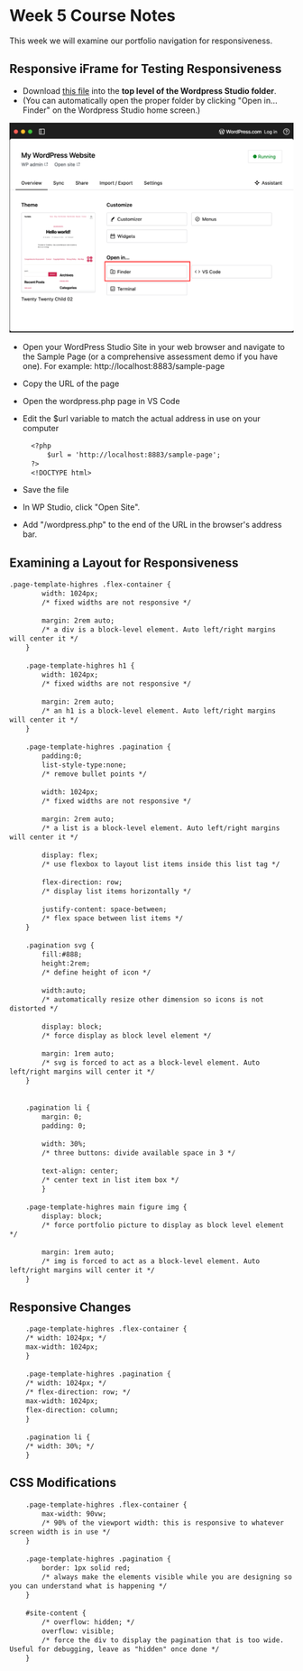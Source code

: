 # Week 5 Course Notes

This week we will examine our portfolio navigation for responsiveness.

## Responsive iFrame for Testing Responsiveness



- Download [this file](https://github.com/JACGWD/Responsive-iFrames/blob/main/wordpress.php) into the **top level of the Wordpress Studio folder**.
- (You can automatically open the proper folder by clicking "Open in... Finder" on the Wordpress Studio home screen.)

![Wordpress Studio Open in Finder](./week-5/img/ws-open-in-finder.png)

- Open your WordPress Studio Site in your web browser and navigate to the Sample Page (or a comprehensive assessment demo if you have one). For example: http://localhost:8883/sample-page
- Copy the URL of the page
- Open the wordpress.php page in VS Code
- Edit the $url variable to match the actual address in use on your computer

        <?php
            $url = 'http://localhost:8883/sample-page';
        ?>
        <!DOCTYPE html>

- Save the file
- In WP Studio, click "Open Site".
- Add "/wordpress.php" to the end of the URL in the browser's address bar.

## Examining a Layout for Responsiveness

    .page-template-highres .flex-container {
            width: 1024px;  
            /* fixed widths are not responsive */

            margin: 2rem auto; 
            /* a div is a block-level element. Auto left/right margins will center it */
        }

        .page-template-highres h1 {
            width: 1024px;  
            /* fixed widths are not responsive */

            margin: 2rem auto; 
            /* an h1 is a block-level element. Auto left/right margins will center it */
        }

        .page-template-highres .pagination {
            padding:0;
            list-style-type:none;  
            /* remove bullet points */

            width: 1024px;   
            /* fixed widths are not responsive */

            margin: 2rem auto; 
            /* a list is a block-level element. Auto left/right margins will center it */

            display: flex; 
            /* use flexbox to layout list items inside this list tag */

            flex-direction: row; 
            /* display list items horizontally */

            justify-content: space-between;  
            /* flex space between list items */
        }

        .pagination svg {
            fill:#888;
            height:2rem;  
            /* define height of icon */

            width:auto;   
            /* automatically resize other dimension so icons is not distorted */

            display: block;  
            /* force display as block level element */

            margin: 1rem auto;  
            /* svg is forced to act as a block-level element. Auto left/right margins will center it */
        }


        .pagination li {
            margin: 0; 
            padding: 0; 

            width: 30%;  
            /* three buttons: divide available space in 3 */

            text-align: center;  
            /* center text in list item box */
            }

        .page-template-highres main figure img {
            display: block;   
            /* force portfolio picture to display as block level element */

            margin: 1rem auto; 
            /* img is forced to act as a block-level element. Auto left/right margins will center it */
        }


## Responsive Changes



        .page-template-highres .flex-container {
        /* width: 1024px; */
        max-width: 1024px;
        }

        .page-template-highres .pagination {
        /* width: 1024px; */
        /* flex-direction: row; */
        max-width: 1024px;
        flex-direction: column;
        }

        .pagination li {
        /* width: 30%; */
        }


## CSS Modifications


        .page-template-highres .flex-container {
            max-width: 90vw;  
            /* 90% of the viewport width: this is responsive to whatever screen width is in use */
        }

        .page-template-highres .pagination {
            border: 1px solid red;
            /* always make the elements visible while you are designing so you can understand what is happening */
        }

        #site-content {
            /* overflow: hidden; */
            overflow: visible;
            /* force the div to display the pagination that is too wide. Useful for debugging, leave as "hidden" once done */
        }
